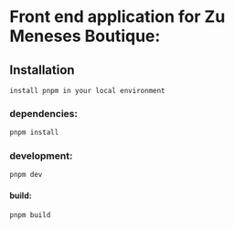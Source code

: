 # Front end application for Zu Meneses Boutique:

## Installation

`install pnpm in your local environment`

### dependencies:

```bash
pnpm install
```

### development:

```bash
pnpm dev
```

#### build:

```bash
pnpm build
```
